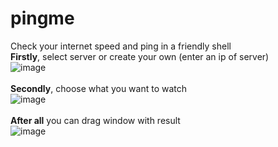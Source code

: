 # pingme
Check your internet speed and ping in a friendly shell<br>
<b>Firstly</b>, select server or create your own (enter an ip of server)<br>
![image](https://user-images.githubusercontent.com/42089958/147289425-1a18b94c-138e-4efd-94af-5a90f755c3f2.png)<br><br>
<b>Secondly</b>, choose what you want to watch<br>
![image](https://user-images.githubusercontent.com/42089958/147289581-f9967f62-4b99-4040-a036-5f33989ca31f.png)<br><br>
<b>After all</b> you can drag window with result<br>
![image](https://user-images.githubusercontent.com/42089958/147289619-9b0acdc0-f887-4387-b2a3-19e532f7768e.png)
